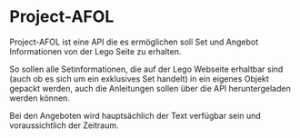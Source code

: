 # Project-AFOL
Project-AFOL ist eine API die es ermöglichen
soll Set und Angebot Informationen von der
Lego Seite zu erhalten.

So sollen alle Setinformationen, die auf
der Lego Webseite erhaltbar sind (auch ob
es sich um ein exklusives Set handelt) in
ein eigenes Objekt gepackt werden, auch
die Anleitungen sollen über die API
heruntergeladen werden können.

Bei den Angeboten wird hauptsächlich der
Text verfügbar sein und voraussichtlich der
Zeitraum.
